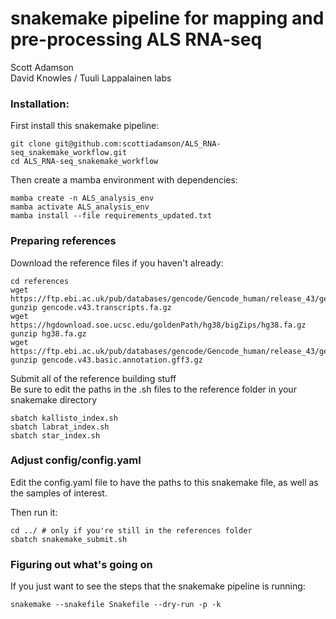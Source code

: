 # snakemake pipeline for mapping and pre-processing ALS RNA-seq #

Scott Adamson  
David Knowles / Tuuli Lappalainen labs

### Installation: ###
First install this snakemake pipeline:
```
git clone git@github.com:scottiadamson/ALS_RNA-seq_snakemake_workflow.git
cd ALS_RNA-seq_snakemake_workflow
```
Then create a mamba environment with dependencies:
```
mamba create -n ALS_analysis_env
mamba activate ALS_analysis_env
mamba install --file requirements_updated.txt
``` 

### Preparing references ###
Download the reference files if you haven't already:
```
cd references
wget https://ftp.ebi.ac.uk/pub/databases/gencode/Gencode_human/release_43/gencode.v43.transcripts.fa.gz
gunzip gencode.v43.transcripts.fa.gz
wget https://hgdownload.soe.ucsc.edu/goldenPath/hg38/bigZips/hg38.fa.gz
gunzip hg38.fa.gz
wget https://ftp.ebi.ac.uk/pub/databases/gencode/Gencode_human/release_43/gencode.v43.basic.annotation.gff3.gz
gunzip gencode.v43.basic.annotation.gff3.gz
```
Submit all of the reference building stuff  
Be sure to edit the paths in the .sh files to the reference folder in your snakemake directory
```
sbatch kallisto_index.sh
sbatch labrat_index.sh
sbatch star_index.sh
```

### Adjust config/config.yaml ###
Edit the config.yaml file to have the paths to this snakemake file, as well as the samples of interest.  

Then run it:
```
cd ../ # only if you're still in the references folder
sbatch snakemake_submit.sh
```

### Figuring out what's going on ###
If you just want to see the steps that the snakemake pipeline is running:
```
snakemake --snakefile Snakefile --dry-run -p -k
```


